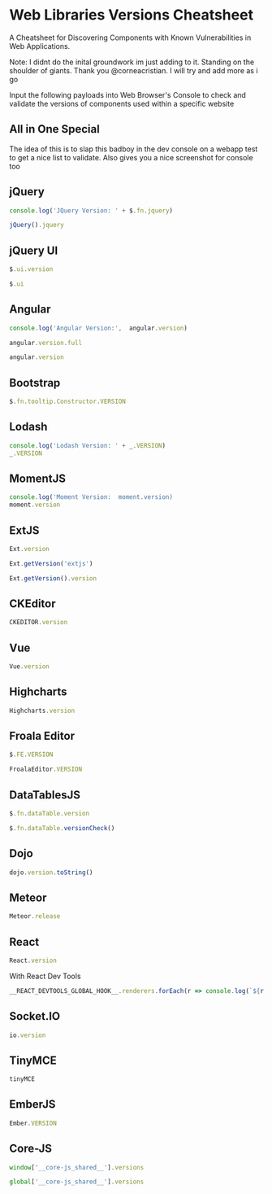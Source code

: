 # Web Libraries Versions Cheatsheet
A Cheatsheet for Discovering Components with Known Vulnerabilities in Web Applications.

Note: I didnt do the inital groundwork im just adding to it. Standing on the shoulder of giants. Thank you @corneacristian.
I will try and add more as i go 

Input the following payloads into Web Browser's Console to check and validate the versions of components used within a specific website

## All in One Special

The idea of this is to slap this badboy in the dev console on a webapp test to get a nice list to validate. Also gives you a nice screenshot for console too 


## jQuery
```js
console.log('JQuery Version: ' + $.fn.jquery) 
```
```js
jQuery().jquery
```
## jQuery UI 
```js
$.ui.version
```
```js
$.ui
```
## Angular
```js
console.log('Angular Version:',  angular.version)
```
```js
angular.version.full
```
```js
angular.version
```
## Bootstrap
```js
$.fn.tooltip.Constructor.VERSION
```
## Lodash
```js
console.log('Lodash Version: ' + _.VERSION)
_.VERSION
```
## MomentJS
```js
console.log('Moment Version:  moment.version) 
moment.version
```
## ExtJS
```js
Ext.version
```
```js
Ext.getVersion('extjs')
```
```js
Ext.getVersion().version
```
## CKEditor
```js
CKEDITOR.version
```
## Vue
```js
Vue.version
```
## Highcharts
```js
Highcharts.version
```
## Froala Editor
```js
$.FE.VERSION
```
```js
FroalaEditor.VERSION
```
## DataTablesJS
```js
$.fn.dataTable.version
```
```js
$.fn.dataTable.versionCheck()
```
## Dojo
```js
dojo.version.toString()
```
## Meteor
```js
Meteor.release
```
## React
```js
React.version
```
With React Dev Tools 
```js
__REACT_DEVTOOLS_GLOBAL_HOOK__.renderers.forEach(r => console.log(`${r.rendererPackageName}: ${r.version}`))
```
## Socket.IO
```js
io.version
```
## TinyMCE
```js
tinyMCE
```
## EmberJS
```js
Ember.VERSION
```
## Core-JS
```js
window['__core-js_shared__'].versions
```
```js
global['__core-js_shared__'].versions
```
